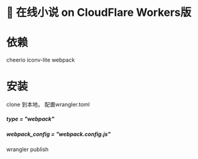 # 👷 在线小说 on CloudFlare Workers版

# 依赖
cheerio
iconv-lite
webpack

# 安装
clone 到本地。
配置wrangler.toml
##### type = "webpack"
##### webpack_config = "webpack.config.js"
wrangler publish
